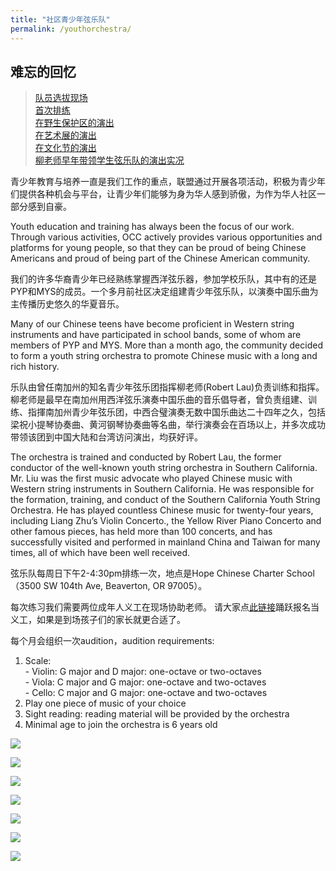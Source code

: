 ```yaml
---
title: "社区青少年弦乐队"
permalink: /youthorchestra/
---
```


## 难忘的回忆

>[队员选拔现场](https://pdxchinese.org/community_youth_orchestra_audition/)  
[首次排练](https://pdxchinese.org/youth_orchestra_practice_03132022/)  
[在野生保护区的演出](https://pdxchinese.org/tualatin_river_open_day_2022/)  
[在艺术展的演出](https://pdxchinese.org/artshow_performance_2022/)  
[在文化节的演出](https://pdxchinese.org/chinese-festival-2022/)  
[柳老师早年带领学生弦乐队的演出实况](https://youtu.be/pVBD8PaHGlQ)  

青少年教育与培养一直是我们工作的重点，联盟通过开展各项活动，积极为青少年们提供各种机会与平台，让青少年们能够为身为华人感到骄傲，为作为华人社区一部分感到自豪。

Youth education and training has always been the focus of our work. Through various activities, OCC actively provides various opportunities and platforms for young people, so that they can be proud of being Chinese Americans and proud of being part of the Chinese American community.

我们的许多华裔青少年已经熟练掌握西洋弦乐器，参加学校乐队，其中有的还是PYP和MYS的成员。一个多月前社区决定组建青少年弦乐队，以演奏中国乐曲为主传播历史悠久的华夏音乐。

Many of our Chinese teens have become proficient in Western string instruments and have participated in school bands, some of whom are members of PYP and MYS. More than a month ago, the community decided to form a youth string orchestra to promote Chinese music with a long and rich history.

乐队由曾任南加州的知名青少年弦乐团指挥柳老师(Robert Lau)负责训练和指挥。柳老师是最早在南加州用西洋弦乐演奏中国乐曲的音乐倡导者，曾负责组建、训练、指揮南加州青少年弦乐团，中西合璧演奏无数中国乐曲达二十四年之久，包括梁祝小提琴协奏曲、黄河钢琴协奏曲等名曲，举行演奏会在百场以上，并多次成功带领该团到中国大陆和台湾访问演出，均获好评。

The orchestra is trained and conducted by Robert Lau, the former conductor of the well-known youth string orchestra in Southern California. Mr. Liu was the first music advocate who played Chinese music with Western string instruments in Southern California. He was responsible for the formation, training, and conduct of the Southern California Youth String Orchestra. He has played countless Chinese music for twenty-four years, including Liang Zhu’s Violin Concerto., the Yellow River Piano Concerto and other famous pieces, has held more than 100 concerts, and has successfully visited and performed in mainland China and Taiwan for many times, all of which have been well received.

弦乐队每周日下午2-4:30pm排练一次，地点是Hope Chinese Charter School （3500 SW 104th Ave, Beaverton, OR 97005）。

每次练习我们需要两位成年人义工在现场协助老师。 请大家点[此链接](https://signup.com/go/newQKdz)踊跃报名当义工，如果是到场孩子们的家长就更合适了。

每个月会组织一次audition，audition requirements:

1. Scale:  
       - Violin: G major and D major: one-octave or two-octaves  
       - Viola: C major and G major: one-octave and two-octaves  
       - Cello: C major and G major: one-octave and two-octaves  
2. Play one piece of music of your choice  
3. Sight reading: reading material will be provided by the orchestra  
4. Minimal age to join the orchestra is 6 years old  

![](https://res.cloudinary.com/dhngj18do/image/upload/f_auto,q_auto/v1/images/activities/orchestra20220501-01)

![](https://res.cloudinary.com/dhngj18do/image/upload/f_auto,q_auto/v1/images/activities/orchestra20220501-02)

![](https://res.cloudinary.com/dhngj18do/image/upload/f_auto,q_auto/v1/images/activities/orchestra20220501-03)

![](https://res.cloudinary.com/dhngj18do/image/upload/f_auto,q_auto/v1/images/activities/orchestra20220501-04)

![](https://res.cloudinary.com/dhngj18do/image/upload/f_auto,q_auto/v1/images/activities/orchestra20220501-05)

![](https://res.cloudinary.com/dhngj18do/image/upload/f_auto,q_auto/v1/images/activities/orchestra20220501-06)

![](https://res.cloudinary.com/dhngj18do/image/upload/f_auto,q_auto/v1/images/activities/orchestra20220501-07)
